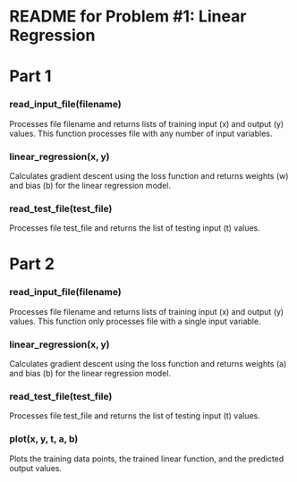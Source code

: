 # README for Problem \#1: Linear Regression

# Part 1
### read_input_file(filename)
Processes file filename and returns lists of training input (x) and output (y) values. 
This function processes file with any number of input variables.  

### linear_regression(x, y)
Calculates gradient descent using the loss function and returns weights (w) and bias (b) for the linear regression model.

### read_test_file(test_file)
Processes file test_file and returns the list of testing input (t) values.


# Part 2
### read_input_file(filename)
Processes file filename and returns lists of training input (x) and output (y) values.
This function only processes file with a single input variable.

### linear_regression(x, y)
Calculates gradient descent using the loss function and returns weights (a) and bias (b) for the linear regression model.

### read_test_file(test_file)
Processes file test_file and returns the list of testing input (t) values.

### plot(x, y, t, a, b)
Plots the training data points, the trained linear function, and the predicted output values.
